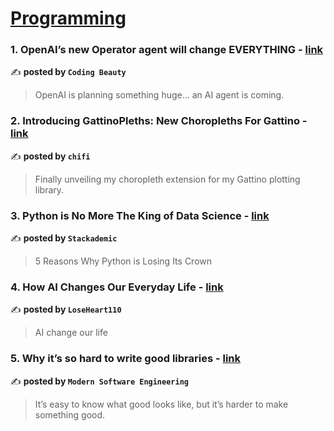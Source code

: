 
<h1><a href=https://medium.com/tag/programming/recommended target="_blank" rel="noopener noreferrer">Programming</a></h1>
<h3>1. OpenAI’s new Operator agent will change EVERYTHING - <a href="https://medium.com/coding-beauty/new-openai-operator-agent-0bbbdde30b8e" target="_blank" rel="noopener noreferrer">link</a></h3>

✍️ **posted by `Coding Beauty`**

<blockquote>OpenAI is planning something huge… an AI agent is coming.</blockquote>

<h3>2. Introducing GattinoPleths: New Choropleths For Gattino - <a href="https://medium.com/chifi-media/introducing-gattinopleths-new-choropleths-for-gattino-1478f04a9287" target="_blank" rel="noopener noreferrer">link</a></h3>

✍️ **posted by `chifi`**

<blockquote>Finally unveiling my choropleth extension for my Gattino plotting library.</blockquote>

<h3>3. Python is No More The King of Data Science - <a href="https://medium.com/stackademic/is-python-still-the-king-of-data-science-476f1e3191b3" target="_blank" rel="noopener noreferrer">link</a></h3>

✍️ **posted by `Stackademic`**

<blockquote>5 Reasons Why Python is Losing Its Crown</blockquote>

<h3>4. How AI Changes Our Everyday Life - <a href="https://medium.com/@loseheart110/how-ai-changes-our-everyday-life-1e71f74e34a4" target="_blank" rel="noopener noreferrer">link</a></h3>

✍️ **posted by `LoseHeart110`**

<blockquote>AI change our life</blockquote>

<h3>5. Why it’s so hard to write good libraries - <a href="https://medium.com/modern-software-engineering/why-its-so-hard-to-write-good-libraries-9d3f45a193a4" target="_blank" rel="noopener noreferrer">link</a></h3>

✍️ **posted by `Modern Software Engineering`**

<blockquote>It’s easy to know what good looks like, but it’s harder to make something good.</blockquote>

